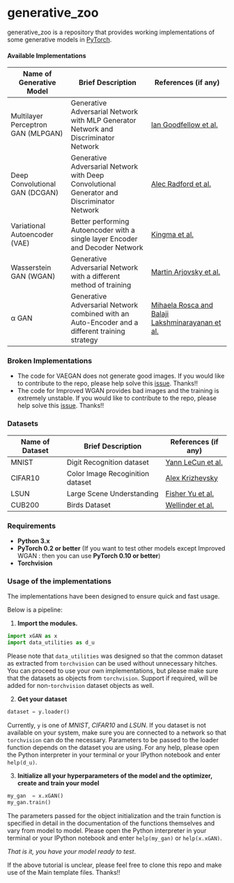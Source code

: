 # generative_zoo

generative_zoo is a repository that provides working implementations of some generative models in [PyTorch](https://pytorch.org). 

#### Available Implementations

| Name of Generative Model | Brief Description | References (if any) |
| ------------------------ | ----------------- | ------------------- |
| Multilayer Perceptron GAN (MLPGAN) | Generative Adversarial Network with MLP Generator Network and Discriminator Network | [Ian Goodfellow et al.](https://arxiv.org/abs/1406.2661) |
| Deep Convolutional GAN (DCGAN) | Generative Adversarial Network with Deep Convolutional Generator and Discriminator Network | [Alec Radford et al.](https://arxiv.org/abs/1511.06434) |
| Variational Autoencoder (VAE) | Better performing Autoencoder with a single layer Encoder and Decoder Network | [Kingma et al.](https://arxiv.org/abs/1312.6114) |
| Wasserstein GAN (WGAN) | Generative Adversarial Network with a different method of training | [Martin Arjovsky et al.](https://arxiv.org/abs/1701.07875) |
| &#945; GAN | Generative Adversarial Network combined with an Auto-Encoder and a different training strategy | [Mihaela Rosca and Balaji Lakshminarayanan et al.](https://arxiv.org/abs/1706.04987) |

### Broken Implementations

+ The code for VAEGAN does not generate good images. If you would like to contribute to the repo, please help solve this [issue](https://github.com/DL-IT/generative_zoo/issues/1). Thanks!!
+ The code for Improved WGAN provides bad images and the training is extremely unstable. If you would like to contribute to the repo, please help solve this [issue](https://github.com/DL-IT/generative_zoo/issues/4). Thanks!!

### Datasets

| Name of Dataset | Brief Description | References (if any) |
| --------------- | ----------------- | ------------------- |
| MNIST | Digit Recognition dataset | [Yann LeCun et al.](http://yann.lecun.com/exdb/mnist/) |
| CIFAR10 | Color Image Recoginition dataset | [Alex Krizhevsky](https://www.cs.toronto.edu/~kriz/learning-features-2009-TR.pdf) |
| LSUN | Large Scene Understanding | [Fisher Yu et al.](http://lsun.cs.princeton.edu/) |
| CUB200 | Birds Dataset | [Wellinder et al.](https://http://www.vision.caltech.edu/visipedia/CUB-200.html) |

### Requirements

+ **Python 3.x**
+ **PyTorch 0.2 or better** (If you want to test other models except Improved WGAN : then you can use **PyTorch 0.10 or better**)
+ **Torchvision**

### Usage of the implementations

The implementations have been designed to ensure quick and fast usage.

Below is a pipeline:

1. **Import the modules.** 
```py
import xGAN as x
import data_utilities as d_u
```
Please note that `data_utilities` was designed so that the common dataset as extracted from `torchvision` can be used without unnecessary hitches. You can proceed to use your own implementations, but please make sure that the datasets as objects from `torchvision`. Support if required, will be added for non-`torchvision` dataset objects as well.

2. **Get your dataset**
```py
dataset	= y.loader()
```
Currently, `y` is one of _MNIST_, _CIFAR10_ and _LSUN_.
If you dataset is not available on your system, make sure you are connected to a network so that `torchvision` can do the necessary. Parameters to be passed to the loader function depends on the dataset you are using. For any help, please open the Python interpreter in your terminal or your IPython notebook and enter `help(d_u)`.

3. **Initialize all your hyperparameters of the model and the optimizer, create and train your model**
```py
my_gan	= x.xGAN()
my_gan.train()
```
The parameters passed for the object initialization and the train function is specified in detail in the documentation of the functions themselves and vary from model to model. Please open the Python interpreter in your terminal or your IPython notebook and enter `help(my_gan)` or `help(x.xGAN)`.

*That is it, you have your model ready to test*.

If the above tutorial is unclear, please feel free to clone this repo and make use of the Main template files. Thanks!!
